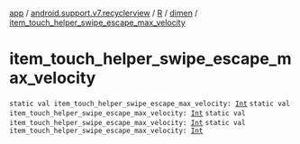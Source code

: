 [app](../../../index.md) / [android.support.v7.recyclerview](../../index.md) / [R](../index.md) / [dimen](index.md) / [item_touch_helper_swipe_escape_max_velocity](.)

# item_touch_helper_swipe_escape_max_velocity

`static val item_touch_helper_swipe_escape_max_velocity: `[`Int`](https://kotlinlang.org/api/latest/jvm/stdlib/kotlin/-int/index.html)
`static val item_touch_helper_swipe_escape_max_velocity: `[`Int`](https://kotlinlang.org/api/latest/jvm/stdlib/kotlin/-int/index.html)
`static val item_touch_helper_swipe_escape_max_velocity: `[`Int`](https://kotlinlang.org/api/latest/jvm/stdlib/kotlin/-int/index.html)
`static val item_touch_helper_swipe_escape_max_velocity: `[`Int`](https://kotlinlang.org/api/latest/jvm/stdlib/kotlin/-int/index.html)